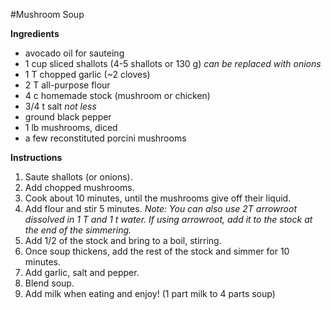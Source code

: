 #Mushroom Soup

**Ingredients**

* avocado oil for sauteing
* 1 cup sliced shallots (4-5 shallots or 130 g) _can be replaced with onions_
* 1 T chopped garlic (~2 cloves)
* 2 T all-purpose flour
* 4 c homemade stock (mushroom or chicken) 
* 3/4 t salt _not less_
* ground black pepper 
* 1 lb  mushrooms, diced
* a few reconstituted porcini mushrooms

**Instructions**

1. Saute shallots (or onions). 
2. Add chopped mushrooms. 
3. Cook about 10 minutes, until the mushrooms give off their liquid.  
5. Add flour and stir 5 minutes. _Note: You can also use 2T arrowroot dissolved in 1 T and 1 t water. If using arrowroot, add it to the stock at the end of the simmering._
6. Add 1/2 of the stock and bring to a boil, stirring. 
7. Once soup thickens, add the rest of the stock and simmer for 10 minutes.
8. Add garlic, salt and pepper.  
8. Blend soup. 
9. Add milk when eating and enjoy! (1 part milk to 4 parts soup)
